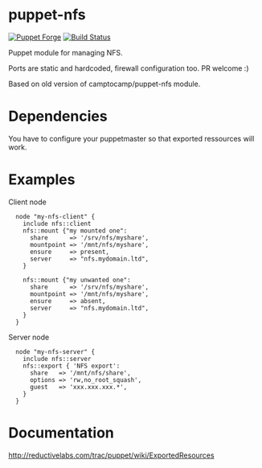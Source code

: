 puppet-nfs
==========

[![Puppet Forge](http://img.shields.io/puppetforge/v/gnubilafrance/nfs.svg)](https://forge.puppetlabs.com/gnubilafrance/nfs)
[![Build Status](https://travis-ci.org/gnubila-france/puppet-nfs.png?branch=master)](https://travis-ci.org/gnubila-france/puppet-nfs)

Puppet module for managing NFS.

Ports are static and hardcoded, firewall configuration too. PR welcome :)

Based on old version of camptocamp/puppet-nfs module.

# Dependencies

You have to configure your puppetmaster so that exported ressources will work.

# Examples

Client node
```
  node "my-nfs-client" {
    include nfs::client
    nfs::mount {"my mounted one":
      share      => '/srv/nfs/myshare',
      mountpoint => '/mnt/nfs/myshare',
      ensure     => present,
      server     => "nfs.mydomain.ltd",
    }

    nfs::mount {"my unwanted one":
      share      => '/srv/nfs/myshare',
      mountpoint => '/mnt/nfs/myshare',
      ensure     => absent,
      server     => "nfs.mydomain.ltd",
    }
  }
```

Server node
```
  node "my-nfs-server" {
    include nfs::server
    nfs::export { 'NFS export':
      share   => '/mnt/nfs/share',
      options => 'rw,no_root_squash',
      guest   => 'xxx.xxx.xxx.*',
    }
  }
```

# Documentation
http://reductivelabs.com/trac/puppet/wiki/ExportedResources
